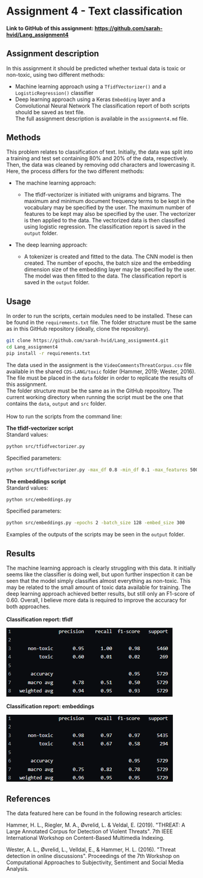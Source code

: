 # Assignment 4 - Text classification
 
#### Link to GitHub of this assignment: https://github.com/sarah-hvid/Lang_assignment4
 
## Assignment description
In this assignment it should be predicted whether textual data is toxic or non-toxic, using two different methods:
- Machine learning approach using a ```TfidfVectorizer()``` and a ```LogisticRegression()``` classifier
- Deep learning approach using a Keras ```Embedding``` layer and a Convolutional Neural Network
The classification report of both scripts should be saved as text file.\
The full assignment description is available in the ```assignment4.md``` file.

## Methods
This problem relates to classification of text. Initially, the data was split into a training and test set containing 80% and 20% of the data, respectively. Then, the data was cleaned by removing odd characters and lowercasing it. Here, the process differs for the two different methods:

- The machine learning approach:
  - The tfidf-vectorizer is initiated with unigrams and bigrams. The maximum and minimum document frequency terms to be kept in the vocabulary may be specified by the user. The maximum number of features to be kept may also be specified by the user. The vectorizer is then applied to the data. The vectorized data is then classified using logistic regression. The classification report is saved in the ```output``` folder. 
  
- The deep learning approach:
  - A tokenizer is created and fitted to the data. The CNN model is then created. The number of epochs, the batch size and the embedding dimension size of the embedding layer may be specified by the user. The model was then fitted to the data. The classification report is saved in the ```output``` folder. 

## Usage
In order to run the scripts, certain modules need to be installed. These can be found in the ```requirements.txt``` file. The folder structure must be the same as in this GitHub repository (ideally, clone the repository).
```bash
git clone https://github.com/sarah-hvid/Lang_assignment4.git
cd Lang_assignment4
pip install -r requirements.txt
```
The data used in the assignment is the ```VideoCommentsThreatCorpus.csv``` file available in the shared ```CDS-LANG/toxic``` folder (Hammer, 2019; Wester, 2016). The file must be placed in the ```data``` folder in order to replicate the results of this assignment.\
The folder structure must be the same as in the GitHub repository. The current working directory when running the script must be the one that contains the ```data```, ```output``` and ```src``` folder.\
\
How to run the scripts from the command line: 

__The tfidf-vectorizer script__\
Standard values:
```bash
python src/tfidfvectorizer.py
```
Specified parameters:
```bash
python src/tfidfvectorizer.py -max_df 0.8 -min_df 0.1 -max_features 500
```
__The embeddings script__\
Standard values:
```bash
python src/embeddings.py
```
Specified parameters:
```bash
python src/embeddings.py -epochs 2 -batch_size 128 -embed_size 300
```
  
Examples of the outputs of the scripts may be seen in the ```output``` folder. 

## Results
The machine learning approach is clearly struggling with this data. It initially seems like the classifier is doing well, but upon further inspection it can be seen that the model simply classifies almost everything as non-toxic. This may be related to the small amount of toxic data available for training. The deep learning approach achieved better results, but still only an F1-score of 0.60. Overall, I believe more data is required to improve the accuracy for both approaches.\
\
**Classification report: tfidf**

![image](/output/tfidf_0.95_0.05_500_report.png)

**Classification report: embeddings**

![image](/output/embeddings_10_128_300_report.png)

## References
The data featured here can be found in the following research articles:

Hammer, H. L., Riegler, M. A., Øvrelid, L. & Veldal, E. (2019). "THREAT: A Large Annotated Corpus for Detection of Violent Threats". 7th IEEE International Workshop on Content-Based Multimedia Indexing.

Wester, A. L., Øvrelid, L., Velldal, E., & Hammer, H. L. (2016). "Threat detection in online discussions". Proceedings of the 7th Workshop on Computational Approaches to Subjectivity, Sentiment and Social Media Analysis.
